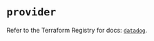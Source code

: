 # `provider`

Refer to the Terraform Registry for docs: [`datadog`](https://registry.terraform.io/providers/datadog/datadog/3.47.0/docs).
